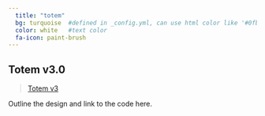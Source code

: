 ```yaml
---
  title: "totem"
  bg: turquoise  #defined in _config.yml, can use html color like '#0fbfcf'
  color: white   #text color
  fa-icon: paint-brush
---
```


## Totem v3.0
<blockquote class="imgur-embed-pub" lang="en" data-id="a/SoDyIZ9"><a href="//imgur.com/SoDyIZ9">Totem v3</a></blockquote><script async src="//s.imgur.com/min/embed.js" charset="utf-8"></script>
Outline the design and link to the code here.